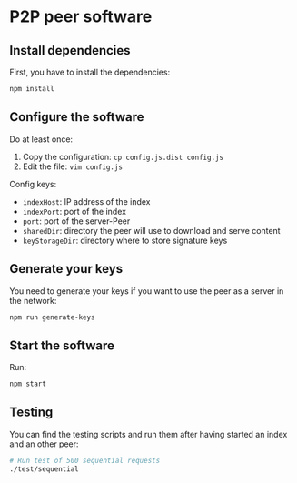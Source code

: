 # P2P peer software

## Install dependencies

First, you have to install the dependencies:

```bash
npm install
```

## Configure the software

Do at least once:

1) Copy the configuration: `cp config.js.dist config.js`
2) Edit the file: `vim config.js`

Config keys:
- `indexHost`: IP address of the index
- `indexPort`: port of the index
- `port`: port of the server-Peer
- `sharedDir`: directory the peer will use to download and serve content
- `keyStorageDir`: directory where to store signature keys

## Generate your keys

You need to generate your keys if you want to use the peer as a server in the network:

```bash
npm run generate-keys
```

## Start the software

Run:

```bash
npm start
```

## Testing

You can find the testing scripts and run them after having started an index and an other peer:

```bash
# Run test of 500 sequential requests
./test/sequential
```
